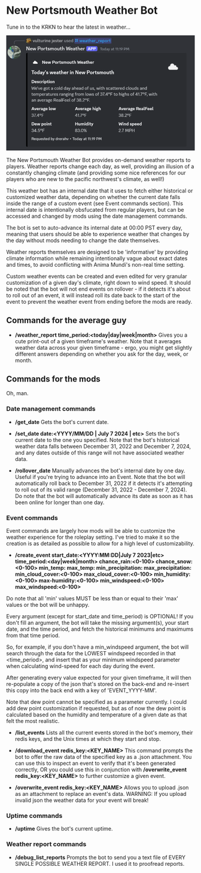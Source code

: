 # New Portsmouth Weather Bot

Tune in to the KRKN to hear the latest in weather...

![A screenshot of a weather bot's embed news report](screen1.png "A screenshot of a weather bot's embed news report")

The New Portsmouth Weather Bot provides on-demand weather reports to players. Weather reports change each day, as well, providing an illusion of a constantly changing climate (and providing some nice references for our players who are new to the pacific northwest's climate, as well!)

This weather bot has an internal date that it uses to fetch either historical or customized weather data, depending on whether the current date falls inside the range of a custom event (see Event commands section). This internal date is intentionally obsfucated from regular players, but can be accessed and changed by mods using the date management commands.

The bot is set to auto-advance its internal date at 00:00 PST every day, meaning that users should be able to experience weather that changes by the day without mods needing to change the date themselves.

Weather reports themselves are designed to be 'informative' by providing climate information while remaining intentionally vague about exact dates and times, to avoid conflicting with Anima Mundi's non-real time setting.

Custom weather events can be created and even edited for very granular customization of a given day's climate, right down to wind speed. It should be noted that the bot will not end events on rollover - if it detects it's about to roll out of an event, it will instead roll its date back to the start of the event to prevent the weather event from ending before the mods are ready.

## Commands for the average guy

- **/weather_report time_period:<today|day|week|month>**
  Gives you a cute print-out of a given timeframe's weather. Note that it averages weather data across your given timeframe - ergo, you might get slightly different answers depending on whether you ask for the day, week, or month.

## Commands for the mods

Oh, man.

### Date management commands

- **/get_date**
  Gets the bot's current date.

- **/set_date date:<YYYY/MM/DD | July 7 2024 | etc>**
  Sets the bot's current date to the one you specified. Note that the bot's historical weather data falls between December 31, 2022 and December 7, 2024, and any dates outside of this range will not have associated weather data.

- **/rollover_date**
  Manually advances the bot's internal date by one day. Useful if you're trying to advance into an Event.
  Note that the bot will automatically roll back to December 31, 2022 if it detects it's attempting to roll out of its valid range (December 31, 2022 - December 7, 2024).
  Do note that the bot will automatically advance its date as soon as it has been online for longer than one day.

### Event commands

Event commands are largely how mods will be able to customize the weather experience for the roleplay setting. I've tried to make it so the creation is as detailed as possible to allow for a high level of customizability.

- **/create_event start_date:<YYYY:MM:DD|July 7 2023|etc> time_period:<day|week|month> chance_rain:<0-100> chance_snow:<0-100> min_temp:<in fahrenheit> max_temp:<in fahrenheit> min_precipitation:<in inches> max_precipitation:<in inches> min_cloud_cover:<0-100> max_cloud_cover:<0-100> min_humidity:<0-100> max-humidity:<0-100> min_windspeed:<0-100> max_windspeed:<0-100>**

Do note that all 'min' values MUST be less than or equal to their 'max' values or the bot will be unhappy.

Every argument (except for start_date and time_period) is OPTIONAL! If you don't fill an argument, the bot will take the missing argument(s), your start date, and the time period, and fetch the historical minimums and maximums from that time period.

So, for example, if you don't have a min_windspeed argument, the bot will search through the data for the LOWEST windspeed recorded in that <time_period>, and insert that as your minimum windspeed parameter when calculating wind-speed for each day during the event.

After generating every value expected for your given timeframe, it will then re-populate a copy of the json that's stored on the back-end and re-insert this copy into the back end with a key of 'EVENT_YYYY-MM'.

Note that dew point cannot be specified as a parameter currently. I could add dew point customization if requested, but as of now the dew point is calculated based on the humidity and temperature of a given date as that felt the most realistic.

- **/list_events**
  Lists all the current events stored in the bot's memory, their redis keys, and the Unix times at which they start and stop.

- **/download_event redis_key:<KEY_NAME>**
  This command prompts the bot to offer the raw data of the specified key as a .json attachment. You can use this to inspect an event to verify that it's been generated correctly, OR you could use this in conjunction with **/overwrite_event redis_key:<KEY_NAME>** to further customize a given event.

- **/overwrite_event redis_key:<KEY_NAME>**
  Allows you to upload .json as an attachment to replace an event's data. WARNING: If you upload invalid json the weather data for your event will break!

### Uptime commands

- **/uptime**
  Gives the bot's current uptime.

### Weather report commands

- **/debug_list_reports**
  Prompts the bot to send you a text file of EVERY SINGLE POSSIBLE WEATHER REPORT. I used it to proofread reports.
